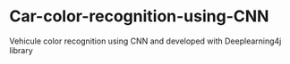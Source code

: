 # Car-color-recognition-using-CNN
Vehicule color recognition using CNN and developed with Deeplearning4j library
